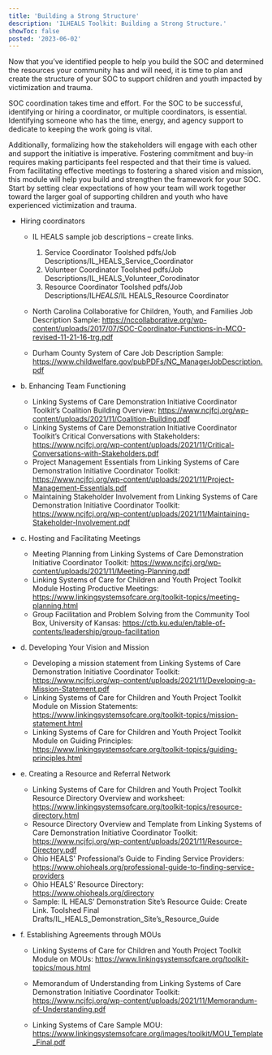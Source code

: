 ```yaml
---
title: 'Building a Strong Structure'
description: 'ILHEALS Toolkit: Building a Strong Structure.'
showToc: false
posted: '2023-06-02'
---
```


Now that you’ve identified people to help you build the SOC and determined the resources your community has and will need, it is time to plan and create the structure of your SOC to support children and youth impacted by victimization and trauma.

SOC coordination takes time and effort. For the SOC to be successful, identifying or hiring a coordinator, or multiple coordinators, is essential. Identifying someone who has the time, energy, and agency support to dedicate to keeping the work going is vital.

Additionally, formalizing how the stakeholders will engage with each other and support the initiative is imperative. Fostering commitment and buy-in requires making participants feel respected and that their time is valued. From facilitating effective meetings to fostering a shared vision and mission, this module will help you build and strengthen the framework for your SOC. Start by setting clear expectations of how your team will work together toward the larger goal of supporting children and youth who have experienced victimization and trauma.

- Hiring coordinators

  - IL HEALS sample job descriptions – create links.

    1. Service Coordinator Toolshed pdfs/Job Descriptions/IL_HEALS_Service_Coordinator
    2. Volunteer Coordinator Toolshed pdfs/Job Descriptions/IL_HEALS_Volunteer_Corodinator
    3. Resource Coordinator Toolshed pdfs/Job Descriptions/IL*HEALS*/IL HEALS_Resource Coordinator

  - North Carolina Collaborative for Children, Youth, and Families Job Description Sample: https://nccollaborative.org/wp-content/uploads/2017/07/SOC-Coordinator-Functions-in-MCO-revised-11-21-16-trg.pdf
  - Durham County System of Care Job Description Sample: https://www.childwelfare.gov/pubPDFs/NC_ManagerJobDescription.pdf

- b. Enhancing Team Functioning
  - Linking Systems of Care Demonstration Initiative Coordinator Toolkit’s Coalition Building Overview: https://www.ncjfcj.org/wp-content/uploads/2021/11/Coalition-Building.pdf
  - Linking Systems of Care Demonstration Initiative Coordinator Toolkit’s Critical Conversations with Stakeholders: https://www.ncjfcj.org/wp-content/uploads/2021/11/Critical-Conversations-with-Stakeholders.pdf
  - Project Management Essentials from Linking Systems of Care Demonstration Initiative Coordinator Toolkit: https://www.ncjfcj.org/wp-content/uploads/2021/11/Project-Management-Essentials.pdf
  - Maintaining Stakeholder Involvement from Linking Systems of Care Demonstration Initiative Coordinator Toolkit: https://www.ncjfcj.org/wp-content/uploads/2021/11/Maintaining-Stakeholder-Involvement.pdf
- c. Hosting and Facilitating Meetings

  - Meeting Planning from Linking Systems of Care Demonstration Initiative Coordinator Toolkit: https://www.ncjfcj.org/wp-content/uploads/2021/11/Meeting-Planning.pdf
  - Linking Systems of Care for Children and Youth Project Toolkit Module Hosting Productive Meetings: https://www.linkingsystemsofcare.org/toolkit-topics/meeting-planning.html
  - Group Facilitation and Problem Solving from the Community Tool Box, University of Kansas: https://ctb.ku.edu/en/table-of-contents/leadership/group-facilitation

- d. Developing Your Vision and Mission

  - Developing a mission statement from Linking Systems of Care Demonstration Initiative Coordinator Toolkit: https://www.ncjfcj.org/wp-content/uploads/2021/11/Developing-a-Mission-Statement.pdf
  - Linking Systems of Care for Children and Youth Project Toolkit Module on Mission Statements: https://www.linkingsystemsofcare.org/toolkit-topics/mission-statement.html
  - Linking Systems of Care for Children and Youth Project Toolkit Module on Guiding Principles: https://www.linkingsystemsofcare.org/toolkit-topics/guiding-principles.html

- e. Creating a Resource and Referral Network

  - Linking Systems of Care for Children and Youth Project Toolkit Resource Directory Overview and worksheet: https://www.linkingsystemsofcare.org/toolkit-topics/resource-directory.html
  - Resource Directory Overview and Template from Linking Systems of Care Demonstration Initiative Coordinator Toolkit: https://www.ncjfcj.org/wp-content/uploads/2021/11/Resource-Directory.pdf
  - Ohio HEALS' Professional’s Guide to Finding Service Providers: https://www.ohioheals.org/professional-guide-to-finding-service-providers
  - Ohio HEALS’ Resource Directory: https://www.ohioheals.org/directory
  - Sample: IL HEALS’ Demonstration Site’s Resource Guide: Create Link. Toolshed Final Drafts/IL_HEALS_Demonstration_Site’s_Resource_Guide

- f. Establishing Agreements through MOUs

  - Linking Systems of Care for Children and Youth Project Toolkit Module on MOUs: https://www.linkingsystemsofcare.org/toolkit-topics/mous.html

  - Memorandum of Understanding from Linking Systems of Care Demonstration Initiative Coordinator Toolkit: https://www.ncjfcj.org/wp-content/uploads/2021/11/Memorandum-of-Understanding.pdf
  - Linking Systems of Care Sample MOU: https://www.linkingsystemsofcare.org/images/toolkit/MOU_Template_Final.pdf
